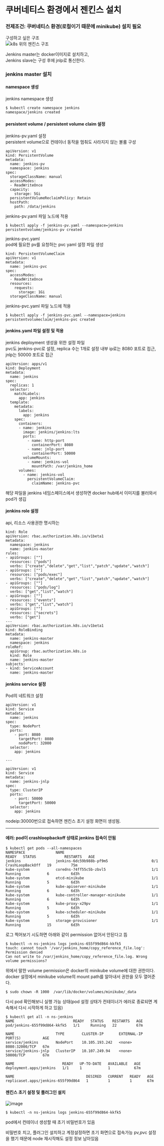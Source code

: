# 쿠버네티스 환경에서 젠킨스 설치  
### 전제조건: 쿠버네티스 환경(로컬이기 때문에 minikube) 설치 필요  

구성하고 싶은 구조  
![k8s 위의 젠킨스 구조](https://user-images.githubusercontent.com/33820372/112235082-46b6ff80-8c81-11eb-8be4-0a1806448085.png)  

Jenkins master는 docker이미지로 설치하고,  
Jenkins slave는 구성 후에 jnlp로 통신한다.  

### jenkins master 설치  

#### namespace 생성  
jenkins namespace 생성  
``` bash
$ kubectl create namespace jenkins
namespace/jenkins created
```

#### persistent volume / persistent volume claim 설정  
jenkins-pv.yaml 설정  
persistent volume으로 컨테이너 동작을 멈춰도 사라지지 않는 볼륨 구성  
```
apiVersion: v1
kind: PersistentVolume
metadata:
  name: jenkins-pv
  namespace: jenkins
spec:
  storageClassName: manual
  accessModes:
  - ReadWriteOnce
  capacity:
    storage: 5Gi
  persistentVolumeReclaimPolicy: Retain
  hostPath:
    path: /data/jenkins
```

jenkins-pv.yaml 파일 노드에 적용  
```
$ kubectl apply -f jenkins-pv.yaml --namespace=jenkins
persistentvolume/jenkins-pv created
```

jenkins-pvc.yaml  
pod에 필요한 pv를 요청하는 pvc yaml 설정 파일 생성  
```
kind: PersistentVolumeClaim
apiVersion: v1
metadata:
  name: jenkins-pvc
spec:
  accessModes:
  - ReadWriteOnce
  resources:
    requests:
      storage: 1Gi
  storageClassName: manual
```

jenkins-pvc.yaml 파일 노드에 적용
```
$ kubectl apply -f jenkins-pvc.yaml --namespace=jenkins
persistentvolumeclaim/jenkins-pvc created
```

#### jenkins.yaml 파일 설정 및 적용  
jenkins deployment 생성을 위한 설정 파일  
pvc도 jenkins-pvc로 설정, replica 수는 1개로 설정 
내부 ip로는 8080 포트로 접근, jnlp는 50000 포트로 접근  
```
apiVersion: apps/v1
kind: Deployment
metadata:
  name: jenkins
spec:
  replicas: 1
  selector:
    matchLabels:
      app: jenkins
  template:
    metadata:
      labels:
        app: jenkins
    spec:
      containers:
      - name: jenkins
        image: jenkins/jenkins:lts
        ports:
          - name: http-port
            containerPort: 8080
          - name: jnlp-port
            containerPort: 50000
        volumeMounts:
          - name: jenkins-vol
            mountPath: /var/jenkins_home
      volumes:
        - name: jenkins-vol
          persistentVolumeClaim:
            claimName: jenkins-pvc
```
해당 파일을 jenkins 네임스페이스에서 생성하면 
docker hub에서 이미지를 불러와서 pod가 생김 

#### jenkins role 설정
api, 리소스 사용권한 명시하는 
```
kind: Role
apiVersion: rbac.authorization.k8s.io/v1beta1
metadata:
  namespace: jenkins
  name: jenkins-master
rules:
- apiGroups: [""]
  resources: ["pods"]
  verbs: ["create","delete","get","list","patch","update","watch"]
- apiGroups: [""]
  resources: ["pods/exec"]
  verbs: ["create","delete","get","list","patch","update","watch"]
- apiGroups: [""]
  resources: ["pods/log"]
  verbs: ["get","list","watch"]
- apiGroups: [""]
  resources: ["events"]
  verbs: ["get","list","watch"]
- apiGroups: [""]
  resources: ["secrets"]
  verbs: ["get"]
---
apiVersion: rbac.authorization.k8s.io/v1beta1
kind: RoleBinding
metadata:
  name: jenkins-master
  namespace: jenkins
roleRef:
  apiGroup: rbac.authorization.k8s.io
  kind: Role
  name: jenkins-master
subjects:
- kind: ServiceAccount
  name: jenkins-master
```

#### jenkins service 설정 
Pod의 네트워크 설정 
```
apiVersion: v1
kind: Service
metadata:
  name: jenkins
spec:
  type: NodePort
  ports:
    - port: 8080
      targetPort: 8080
      nodePort: 32000
  selector:
    app: jenkins

---

apiVersion: v1
kind: Service
metadata:
  name: jenkins-jnlp
spec:
  type: ClusterIP
  ports:
    - port: 50000
      targetPort: 50000
  selector:
    app: jenkins
```
nodeip:30000번으로 접속하면 젠킨스 초기 설정 화면이 생성됨.  

---  

#### 에러: pod이 crashloopbackoff 상태로 jenkins 접속이 안됨  
```
$ kubectl get pods --all-namespaces
NAMESPACE              NAME                                        READY   STATUS             RESTARTS   AGE
jenkins                jenkins-6dc59b988b-pf9m5                    0/1     CrashLoopBackOff   19         75m
kube-system            coredns-74ff55c5b-zbvl5                     1/1     Running            6          6d3h
kube-system            etcd-minikube                               1/1     Running            5          6d3h
kube-system            kube-apiserver-minikube                     1/1     Running            6          6d3h
kube-system            kube-controller-manager-minikube            1/1     Running            6          6d3h
kube-system            kube-proxy-x29pv                            1/1     Running            5          6d3h
kube-system            kube-scheduler-minikube                     1/1     Running            5          6d3h
kube-system            storage-provisioner                         1/1     Running            15         6d3h
```

로그 찍어보기 시도하면 아래와 같이 permission 없어서 안된다고 뜸 
```
$ kubectl -n ns-jenkins logs jenkins-655f99d864-kkfk5
touch: cannot touch '/var/jenkins_home/copy_reference_file.log': Permission denied
Can not write to /var/jenkins_home/copy_reference_file.log. Wrong volume permissions?
```

위에서 말한 volume permission은 docker의 minikube volume에 대한 권한이다.
docker 설정에서 minikube volume의 mount path를 알아내서 권한을 모두 열어준다.
```
$ sudo chown -R 1000  /var/lib/docker/volumes/minikube/_data
```

다시 pod 확인해보니 실행 가능 상태(pod 설정 상태가 컨테이너가 에러로 종료되면 계속해서 다시 시작하게 하고 있음)
```
$ kubectl get all -n ns-jenkins 
NAME                           READY   STATUS    RESTARTS   AGE
pod/jenkins-655f99d864-kkfk5   1/1     Running   22         67m

NAME                   TYPE        CLUSTER-IP       EXTERNAL-IP   PORT(S)          AGE
service/jenkins        NodePort    10.105.193.242   <none>        8080:32000/TCP   67m
service/jenkins-jnlp   ClusterIP   10.107.249.94    <none>        50000/TCP        67m

NAME                      READY   UP-TO-DATE   AVAILABLE   AGE
deployment.apps/jenkins   1/1     1            1           67m

NAME                                 DESIRED   CURRENT   READY   AGE
replicaset.apps/jenkins-655f99d864   1         1         1       67m
```

#### 젠킨스 초기 설정 및 플러그인 설치
![image](https://user-images.githubusercontent.com/33820372/112425464-75180600-8d79-11eb-8346-77216a6c7c20.png)
```
$ kubectl -n ns-jenkins logs jenkins-655f99d864-kkfk5
```
pod에서 컨테이너 생성할 때 초기 비밀번호가 있음

비밀번호 치고, 플러그인 설치하고 계정설정하면 초기 화면으로 접속가능
pv,pvc 설정을 했기 때문에 node 재시작해도 설정 정보 남아있음
